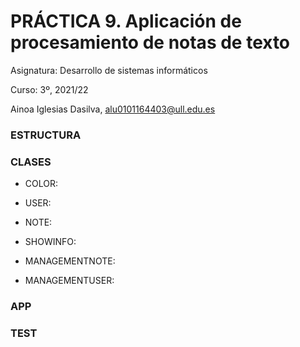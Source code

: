 # PRÁCTICA 9. Aplicación de procesamiento de notas de texto

Asignatura: Desarrollo de sistemas informáticos

Curso: 3º, 2021/22

Ainoa Iglesias Dasilva, alu0101164403@ull.edu.es


### ESTRUCTURA



### CLASES

- COLOR:

- USER:

- NOTE:

- SHOWINFO:

- MANAGEMENTNOTE:

- MANAGEMENTUSER:


### APP


### TEST